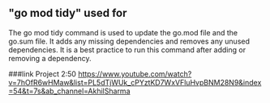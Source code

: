 ## "go mod tidy" used for
The go mod tidy command is used to update the go.mod file and the go.sum file. It adds any missing dependencies and removes any unused dependencies. It is a best practice to run this command after adding or removing a dependency.


###link Project 2:50
https://www.youtube.com/watch?v=7hOfR6wHMaw&list=PL5dTjWUk_cPYztKD7WxVFluHvpBNM28N9&index=54&t=7s&ab_channel=AkhilSharma